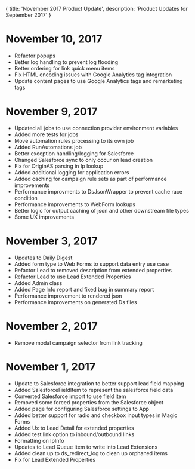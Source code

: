 {
	title: 'November 2017 Product Update',
	description: 'Product Updates for September 2017'
}
# November 10, 2017
* Refactor popups
* Better log handling to prevent log flooding
* Better ordering for link quick menu items
* Fix HTML encoding issues with Google Analytics tag integration
* Update content pages to use Google Analytics tags and remarketing tags

# November 9, 2017
* Updated all jobs to use connection provider environment variables
* Added more tests for jobs
* Move automation rules processing to its own job
* Added RunAutomations job
* Better exception handling/logging for Salesforce
* Changed Salesforce sync to only occur on lead creation
* Fix for OriginAS parsing in Ip lookup
* Added additional logging for application errors
* Added caching for campaign rule sets as part of performance improvements
* Performance improvments to DsJsonWrapper to prevent cache race condition
* Performance improvements to WebForm lookups
* Better logic for output caching of json and other downstream file types
* Some UX improvements

# November 3, 2017
* Updates to Daily Digest
* Added form type to Web Forms to support data entry use case
* Refactor Lead to removed description from extended properties
* Refactor Lead to use Lead Extended Properties
* Added Admin class
* Added Page Info report and fixed bug in summary report
* Performance improvement to rendered json
* Performance improvements on generated Ds files

# November 2, 2017
* Remove modal campaign selector from link tracking

# November 1, 2017
* Update to Salesforce integration to better support lead field mapping
* Added SalesforceFieldItem to represent the salesforce field data
* Converted Salesforce import to use field item
* Removed some forced properties from the Salesforce object
* Added page for configuring Salesforce settings to App
* Added better support for radio and checkbox input types in Magic Forms
* Added Ux to Lead Detail for extended properties
* Added test link option to inbound/outbound links
* Formatting on IpInfo
* Updates to Lead Queue Item to write into Lead Extensions
* Added clean up to ds_redirect_log to clean up orphaned items
* Fix for Lead Extended Properties